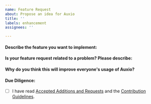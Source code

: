 ```yaml
---
name: Feature Request
about: Propose an idea for Auxio
title: ''
labels: enhancement
assignees: ''

---
```


#### Describe the feature you want to implement:
<!-- A clear and concise description of what you want to be added. -->

#### Is your feature request related to a problem? Please describe:
<!-- A clear and concise description of what the problem is. Ex. I'm always frustrated when [...] -->

#### Why do you think this will improve everyone's usage of Auxio?
<!-- Provide a rationale here -->

#### Due Diligence:

- [ ] I have read  [Accepted Additions and Requests](https://github.com/OxygenCobalt/Auxio/blob/dev/info/ADDITIONS.md) and the [Contribution Guidelines](https://github.com/OxygenCobalt/Auxio/blob/dev/.github/CONTRIBUTING.md).
